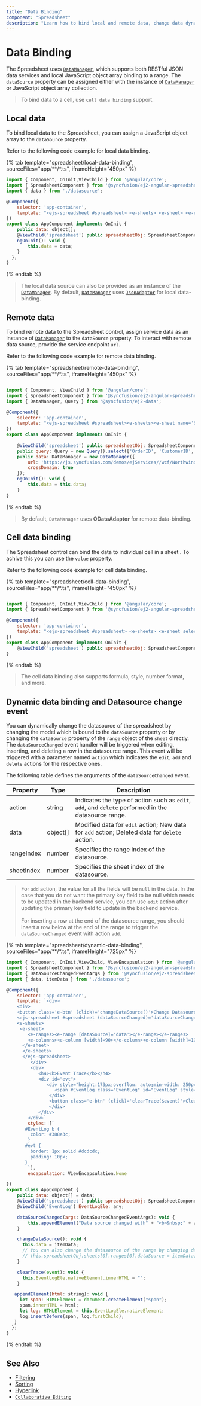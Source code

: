 ```yaml
---
title: "Data Binding"
component: "Spreadsheet"
description: "Learn how to bind local and remote data, change data dynamically, datasource change event in the Essential JS 2 Spreadsheet control."
---
```


# Data Binding

The Spreadsheet uses [`DataManager`](../data), which supports both RESTful JSON data services and local JavaScript object array binding to a range. The `dataSource` property can be assigned either with the instance of [`DataManager`](../data) or JavaScript object array collection.

> To bind data to a cell, use `cell data binding` support.

## Local data

To bind local data to the Spreadsheet, you can assign a JavaScript object array to the `dataSource` property.

Refer to the following code example for local data binding.

{% tab template="spreadsheet/local-data-binding", sourceFiles="app/**/*.ts", iframeHeight="450px" %}

```javascript
import { Component, OnInit,ViewChild } from '@angular/core';
import { SpreadsheetComponent } from '@syncfusion/ej2-angular-spreadsheet';
import { data } from './datasource';

@Component({
    selector: 'app-container',
    template: "<ejs-spreadsheet #spreadsheet> <e-sheets> <e-sheet> <e-ranges> <e-range [dataSource]='data'></e-range></e-ranges><e-columns><e-column [width]=90></e-column><e-column [width]=100></e-column><e-column [width]=96></e-column><e-column [width]=120></e-column><e-column [width]=130></e-column><e-column [width]=120></e-column></e-columns></e-sheet></e-sheets></ejs-spreadsheet>"
})
export class AppComponent implements OnInit {
    public data: object[];
    @ViewChild('spreadsheet') public spreadsheetObj: SpreadsheetComponent;
    ngOnInit(): void {
        this.data = data;
    }
  };
}
```

{% endtab %}

> The local data source can also be provided as an instance of the [`DataManager`](../data). By default, [`DataManager`](../data) uses [`JsonAdaptor`](../data/adaptors/#json-adaptor) for local data-binding.

## Remote data

To bind remote data to the Spreadsheet control, assign service data as an instance of [`DataManager`](../data) to the `dataSource` property. To interact with remote data source, provide the service endpoint `url`.

Refer to the following code example for remote data binding.

{% tab template="spreadsheet/remote-data-binding", sourceFiles="app/**/*.ts", iframeHeight="450px" %}

```javascript

import { Component, ViewChild } from '@angular/core';
import { SpreadsheetComponent } from '@syncfusion/ej2-angular-spreadsheet';
import { DataManager, Query } from '@syncfusion/ej2-data';

@Component({
    selector: 'app-container',
    template: "<ejs-spreadsheet #spreadsheet><e-sheets><e-sheet name='Shipment Details'> <e-ranges> <e-range [showFieldAsHeader]='false' startCell='A2' [dataSource]='data' [query]='query'>  </e-range> </e-ranges><e-rows><e-row><e-cells><e-cell value='Order ID'></e-cell> <e-cell value='Customer Name'></e-cell> <e-cell value='Freight'></e-cell>  <e-cell value='Ship Name'></e-cell><e-cell value='Ship City'></e-cell> <e-cell value='Ship Country'></e-cell></e-cells> </e-row></e-rows><e-columns><e-column [width]=100></e-column>  <e-column [width]=130></e-column> <e-column [width]=100></e-column>  <e-column [width]=220></e-column>  <e-column [width]=150></e-column> <e-column [width]=180></e-column>  </e-columns> </e-sheet></e-sheets></ejs-spreadsheet>"
})
export class AppComponent implements OnInit {
  
    @ViewChild('spreadsheet') public spreadsheetObj: SpreadsheetComponent;
    public query: Query = new Query().select(['OrderID', 'CustomerID', 'ShipName', 'ShipCity', 'ShipCountry', 'Freight']).take(200);
    public data: DataManager = new DataManager({
        url: 'https://js.syncfusion.com/demos/ejServices//wcf/Northwind.svc/Orders',
        crossDomain: true
    });
    ngOnInit(): void {
        this.data = this.data;
    }
}

```

{% endtab %}

> By default, `DataManager` uses **ODataAdaptor** for remote data-binding.

## Cell data binding

The Spreadsheet control can bind the data to individual cell in a sheet . To achive this you can use the
`value` property.

Refer to the following code example for cell data binding.

{% tab template="spreadsheet/cell-data-binding", sourceFiles="app/**/*.ts", iframeHeight="450px" %}

```javascript

import { Component, OnInit,ViewChild } from '@angular/core';
import { SpreadsheetComponent } from '@syncfusion/ej2-angular-spreadsheet';

@Component({
    selector: 'app-container',
    template: "<ejs-spreadsheet #spreadsheet> <e-sheets> <e-sheet selectedRange='D13'><e-rows> <e-row><e-cells> <e-cell value='Order ID'></e-cell> <e-cell value='Customer ID'></e-cell> <e-cell value='Employee ID'></e-cell>  <e-cell value='Ship Name'></e-cell> <e-cell value='Ship City'></e-cell>  <e-cell value='Ship Address'></e-cell>  </e-cells>  </e-row>  <e-row>  <e-cells>  <e-cell value='10248'></e-cell>  <e-cell value='VINET'></e-cell>  <e-cell value='5'></e-cell>  <e-cell value='Vins et alcools Chevalier'></e-cell>  <e-cell value='Reims'></e-cell>  <e-cell value='59 rue de lAbbaye'></e-cell>  </e-cells>  </e-row>  <e-row>  <e-cells>  <e-cell value='10249'></e-cell>  <e-cell value='TOMSP'></e-cell>  <e-cell value='3'></e-cell> <e-cell value='Toms Spezialitäten'></e-cell>  <e-cell value='Münster'></e-cell>  <e-cell value='Luisenstr. 48'></e-cell>  </e-cells>  </e-row>  <e-row>  <e-cells>  <e-cell value='10250'></e-cell>  <e-cell value='HANAR'></e-cell>  <e-cell value='2'></e-cell>  <e-cell value='Hanari Carnes'></e-cell>  <e-cell value='Rio de Janeiro'></e-cell> <e-cell value='Rua do Paço, 67'></e-cell> </e-cells>  </e-row>  <e-row>  <e-cells> <e-cell value='10251'></e-cell>  <e-cell value='VICTE'></e-cell> <e-cell value='3'></e-cell> <e-cell value='Victuailles en stock'></e-cell> <e-cell value='Lyon'></e-cell>  <e-cell value='2, rue du Commerce'></e-cell> </e-cells> </e-row> <e-row> <e-cells> <e-cell value='10252'></e-cell>  <e-cell value='SUPRD'></e-cell>   <e-cell value='4'></e-cell><e-cell value='Suprêmes délices'></e-cell><e-cell value='Charleroi'></e-cell><e-cell value='Boulevard Tirou, 255'></e-cell></e-cells></e-row></e-rows><e-columns><e-column [width]=110></e-column><e-column [width]=115></e-column><e-column [width]=110></e-column> <e-column [width]=130></e-column> <e-column [width]=140></e-column><e-column [width]=150></e-column> </e-columns></e-sheet></e-sheets><e-rows></e-rows></ejs-spreadsheet>"
})
export class AppComponent implements OnInit {
    @ViewChild('spreadsheet') public spreadsheetObj: SpreadsheetComponent;
}

```

{% endtab %}

> The cell data binding also supports formula, style, number format, and more.

## Dynamic data binding and Datasource change event

You can dynamically change the datasource of the spreadsheet by changing the model which is bound to the `dataSource` property or by changing the `dataSource` property of the `range` object of the `sheet` directly. The `dataSourceChanged` event handler will be triggered when editing, inserting, and deleting a row in the datasource range. This event will be triggered with a parameter named `action` which indicates the `edit`, `add` and `delete` actions for the respective ones.

The following table defines the arguments of the `dataSourceChanged` event.

| Property | Type | Description |
|-----|-----|-------|
| action | string | Indicates the type of action such as `edit`, `add`, and `delete` performed in the datasource range. |
| data | object[] | Modified data for `edit` action; New data for `add` action; Deleted data for `delete` action. |
| rangeIndex | number | Specifies the range index of the datasource. |
| sheetIndex | number | Specifies the sheet index of the datasource. |

> For `add` action, the value for all the fields will be `null` in the data. In the case that you do not want the primary key field to be null which needs to be updated in the backend service, you can use `edit` action after updating the primary key field to update in the backend service. <br><br>
> For inserting a row at the end of the datasource range, you should insert a row below at the end of the range to trigger the `dataSourceChanged` event with action `add`.

{% tab template="spreadsheet/dynamic-data-binding", sourceFiles="app/**/*.ts", iframeHeight="725px" %}

```javascript
import { Component, OnInit,ViewChild, ViewEncapsulation } from '@angular/core';
import { SpreadsheetComponent } from '@syncfusion/ej2-angular-spreadsheet';
import { DataSourceChangedEventArgs } from '@syncfusion/ej2-spreadsheet';
import { data, itemData } from './datasource';

@Component({
    selector: 'app-container',
    template: `<div>
    <div>
    <button class='e-btn' (click)='changeDataSource()'>Change Datasource</button>
    <ejs-spreadsheet #spreadsheet (dataSourceChanged)='dataSourceChanged($event)' [showRibbon]='false'>
    <e-sheets>
     <e-sheet>
        <e-ranges><e-range [dataSource]='data'></e-range></e-ranges>
        <e-columns><e-column [width]=90></e-column><e-column [width]=100></e-column><e-column [width]=96></e-column><e-column [width]=120></e-column><e-column [width]=130></e-column><e-column [width]=120></e-column></e-columns>
      </e-sheet>
      </e-sheets>
      </ejs-spreadsheet>
         </div>
         <div>
            <h4><b>Event Trace</b></h4>
            <div id="evt">
               <div style="height:173px;overflow: auto;min-width: 250px;">
                  <span #EventLog class="EventLog" id="EventLog" style="word-break: normal;"></span>
                </div>
                <button class='e-btn' (click)='clearTrace($event)'>Clear</button>
                </div>
            </div>
        </div>`
        styles: [`
       #EventLog b {
         color: #388e3c;
        }
       #evt {
         border: 1px solid #dcdcdc;
         padding: 10px;
       }
        `],
        encapsulation: ViewEncapsulation.None

})
export class AppComponent {
    public data: object[] = data;
    @ViewChild('spreadsheet') public spreadsheetObj: SpreadsheetComponent;
    @ViewChild('EventLog') EventLogEle: any;

    dataSourceChanged(args: DataSourceChangedEventArgs): void {
        this.appendElement("Data source changed with" + "<b>&nbsp;" + args.action + "</b> action<hr>");
    }

    changeDataSource(): void {
      this.data = itemData;
      // You can also change the datasource of the range by changing dataSource property of the range by using below line of code.
      // this.spreadsheetObj.sheets[0].ranges[0].dataSource = itemData;
    }

    clearTrace(event): void {
      this.EventLogEle.nativeElement.innerHTML = "";
    }

   appendElement(html: string): void {
     let span: HTMLElement = document.createElement("span");
     span.innerHTML = html;
     let log: HTMLElement = this.EventLogEle.nativeElement;
     log.insertBefore(span, log.firstChild);
   }
  };
}
```

{% endtab %}

## See Also

* [Filtering](./filter)
* [Sorting](./sort)
* [Hyperlink](./link)
* [`Collaborative Editing`](use-cases/collaborative-editing)